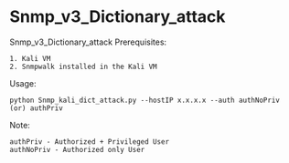 # Snmp_v3_Dictionary_attack

Snmp_v3_Dictionary_attack Prerequisites:

    1. Kali VM   
    2. Snmpwalk installed in the Kali VM 
    
Usage:  

    python Snmp_kali_dict_attack.py --hostIP x.x.x.x --auth authNoPriv (or) authPriv
    
Note:
    
    authPriv - Authorized + Privileged User
    authNoPriv - Authorized only User
